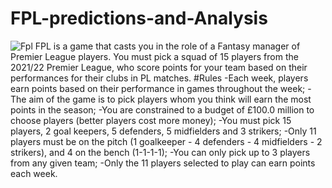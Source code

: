 # FPL-predictions-and-Analysis
![Fpl](https://user-images.githubusercontent.com/91440286/182765027-16585eee-7555-4b47-836d-1cadd8e67648.png)
FPL is a game that casts you in the role of a Fantasy manager of Premier League players. You must pick a squad of 15 players from the 2021/22 Premier League, who score points for your team based on their performances for their clubs in PL matches.
#Rules
-Each week, players earn points based on their performance in games throughout the week;
-The aim of the game is to pick players whom you think will earn the most points in the season;
-You are constrained to a budget of £100.0 million to choose players (better players cost more money);
-You must pick 15 players, 2 goal keepers, 5 defenders, 5 midfielders and 3 strikers;
-Only 11 players must be on the pitch (1 goalkeeper - 4 defenders - 4 midfielders - 2 strikers), and 4 on the bench (1-1-1-1);
-You can only pick up to 3 players from any given team;
-Only the 11 players selected to play can earn points each week.
